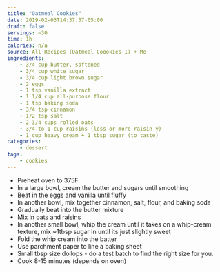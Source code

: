 ```yaml
---
title: "Oatmeal Cookies"
date: 2019-02-03T14:37:57-05:00
draft: false
servings: ~30
time: 1h
calories: n/a
source: All Recipes (Oatmeal Coookies I) + Me
ingredients:
    - 3/4 cup butter, softened
    - 3/4 cup white sugar
    - 3/4 cup light brown sugar
    - 2 eggs
    - 1 tsp vanilla extract
    - 1 1/4 cup all-purpose flour
    - 1 tsp baking soda
    - 3/4 tsp cinnamon
    - 1/2 tsp salt
    - 2 3/4 cups rolled oats
    - 3/4 to 1 cup raisins (less or more raisin-y)
    - 1 cup heavy cream + 1 tbsp sugar (to taste)
categories:
    - dessert
tags:
    - cookies
---
```


* Preheat oven to 375F
* In a large bowl, cream the butter and sugars until smoothing
* Beat in the eggs and vanilla until fluffy
* In another bowl, mix together cinnamon, salt, flour, and baking soda
* Gradually beat into the butter mixture
* Mix in oats and raisins
* In another small bowl, whip the cream until it takes on a whip-cream texture, mix ~1tbsp sugar in until its just slightly sweet
* Fold the whip cream into the batter
* Use parchment paper to line a baking sheet
* Small tbsp size dollops - do a test batch to find the right size for you.
* Cook 8-15 minutes (depends on oven)
